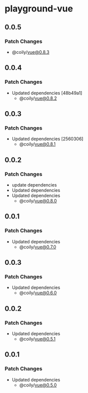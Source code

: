 # playground-vue

## 0.0.5

### Patch Changes

- @coily/vue@0.8.3

## 0.0.4

### Patch Changes

- Updated dependencies [48b49a1]
  - @coily/vue@0.8.2

## 0.0.3

### Patch Changes

- Updated dependencies [2560306]
  - @coily/vue@0.8.1

## 0.0.2

### Patch Changes

- update dependencies
- Updated dependencies
- Updated dependencies
  - @coily/vue@0.8.0

## 0.0.1

### Patch Changes

- Updated dependencies
  - @coily/vue@0.7.0

## 0.0.3

### Patch Changes

- Updated dependencies
  - @coily/vue@0.6.0

## 0.0.2

### Patch Changes

- Updated dependencies
  - @coily/vue@0.5.1

## 0.0.1

### Patch Changes

- Updated dependencies
  - @coily/vue@0.5.0
